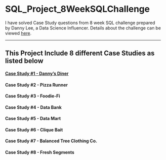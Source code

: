 # SQL_Project_8WeekSQLChallenge

I have solved Case Study questions from 8 week SQL challenge prepared by Danny Lee, a Data Science Influencer. 
Details about the challenge can be viewed [here](https://8weeksqlchallenge.com/getting-started/).
***

## This Project Include 8 different Case Studies as listed below

#### [Case Study #1 - Danny’s Diner](https://github.com/MrKapoor95/SQL_Project/blob/main/Case%20Study%20%231%20-%20Danny's%20Diner)
#### Case Study #2 - Pizza Runner
#### Case Study #3 - Foodie-Fi
#### Case Study #4 - Data Bank
#### Case Study #5 - Data Mart
#### Case Study #6 - Clique Bait
#### Case Study #7 - Balanced Tree Clothing Co.
#### Case Study #8 - Fresh Segments
